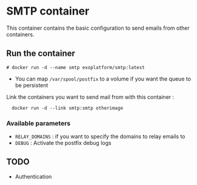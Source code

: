 # SMTP container

This container contains the basic configuration to send emails from other containers.

## Run the container
```
# docker run -d --name smtp exoplatform/smtp:latest
```
* You can map ```/var/spool/postfix``` to a volume if you want the queue to be persistent

Link the containers you want to send mail from with this container :
```
  docker run -d --link smtp:smtp otherimage
```


### Available parameters

* ```RELAY_DOMAINS``` : if you want to specify the domains to relay emails to
* ```DEBUG``` : Activate the postfix debug logs 

## TODO

* Authentication
